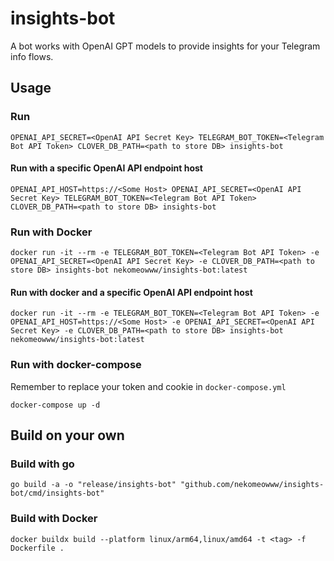 # insights-bot

A bot works with OpenAI GPT models to provide insights for your Telegram info flows.

## Usage

### Run

```shell
OPENAI_API_SECRET=<OpenAI API Secret Key> TELEGRAM_BOT_TOKEN=<Telegram Bot API Token> CLOVER_DB_PATH=<path to store DB> insights-bot
```

#### Run with a specific OpenAI API endpoint host

```shell
OPENAI_API_HOST=https://<Some Host> OPENAI_API_SECRET=<OpenAI API Secret Key> TELEGRAM_BOT_TOKEN=<Telegram Bot API Token> CLOVER_DB_PATH=<path to store DB> insights-bot
```

### Run with Docker

```shell
docker run -it --rm -e TELEGRAM_BOT_TOKEN=<Telegram Bot API Token> -e OPENAI_API_SECRET=<OpenAI API Secret Key> -e CLOVER_DB_PATH=<path to store DB> insights-bot nekomeowww/insights-bot:latest
```

#### Run with docker and a specific OpenAI API endpoint host

```shell
docker run -it --rm -e TELEGRAM_BOT_TOKEN=<Telegram Bot API Token> -e OPENAI_API_HOST=https://<Some Host> -e OPENAI_API_SECRET=<OpenAI API Secret Key> -e CLOVER_DB_PATH=<path to store DB> insights-bot nekomeowww/insights-bot:latest
```

### Run with docker-compose

Remember to replace your token and cookie in `docker-compose.yml`

```shell
docker-compose up -d
```

## Build on your own

### Build with go

```shell
go build -a -o "release/insights-bot" "github.com/nekomeowww/insights-bot/cmd/insights-bot"
```

### Build with Docker

```shell
docker buildx build --platform linux/arm64,linux/amd64 -t <tag> -f Dockerfile .
```
